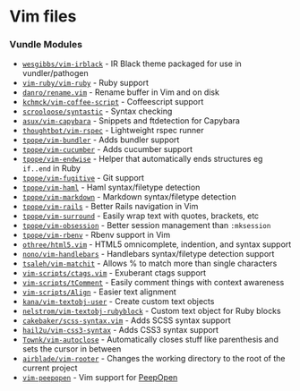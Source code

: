 # Vim files

### Vundle Modules

* [```wesgibbs/vim-irblack```](https://github.com/wesgibbs/vim-irblack) - IR Black theme packaged for use in vundler/pathogen
* [```vim-ruby/vim-ruby```](https://github.com/vim-ruby/vim-ruby) - Ruby support
* [```danro/rename.vim```](https://github.com/danro/rename.vim) - Rename buffer in Vim and on disk
* [```kchmck/vim-coffee-script```](https://github.com/kchmck/vim-coffee-script) - Coffeescript support
* [```scrooloose/syntastic```](https://github.com/scrooloose/syntastic) - Syntax checking
* [```asux/vim-capybara```](https://github.com/asux/vim-capybara) - Snippets and ftdetection for Capybara
* [```thoughtbot/vim-rspec```](https://github.com/thoughtbot/vim-rspec) - Lightweight rspec runner
* [```tpope/vim-bundler```](https://github.com/tpope/vim-bundler) - Adds bundler support
* [```tpope/vim-cucumber```](https://github.com/tpope/vim-cucumber) - Adds cucumber support
* [```tpope/vim-endwise```](https://github.com/tpope/vim-endwise) - Helper that automatically ends structures eg ```if..end``` in Ruby
* [```tpope/vim-fugitive```](https://github.com/tpope/vim-fugitive) - Git support
* [```tpope/vim-haml```](https://github.com/tpope/vim-haml) - Haml syntax/filetype detection
* [```tpope/vim-markdown```](https://github.com/tpope/vim-markdown) - Markdown syntax/filetype detection
* [```tpope/vim-rails```](https://github.com/tpope/vim-rails) - Better Rails navigation in Vim
* [```tpope/vim-surround```](https://github.com/tpope/vim-surround) - Easily wrap text with quotes, brackets, etc
* [```tpope/vim-obsession```](https://github.com/tpope/vim-obsession) - Better session management than ```:mksession```
* [```tpope/vim-rbenv```](https://github.com/tpope/vim-rbenv) - Rbenv support in Vim
* [```othree/html5.vim```](https://github.com/othree/html5.vim) - HTML5 omnicomplete, indention, and syntax support
* [```nono/vim-handlebars```](https://github.com/nono/vim-handlebars) - Handlebars syntax/filetype detection support
* [```tsaleh/vim-matchit```](https://github.com/tsaleh/vim-matchit) - Allows % to match more than single characters
* [```vim-scripts/ctags.vim```](https://github.com/vim-scripts/ctags.vim) - Exuberant ctags support
* [```vim-scripts/tComment```](https://github.com/vim-scripts/tComment) - Easily comment things with context awareness
* [```vim-scripts/Align```](https://github.com/vim-scripts/Align) - Easier text alignment
* [```kana/vim-textobj-user```](https://github.com/kana/vim-textobj-user) - Create custom text objects
* [```nelstrom/vim-textobj-rubyblock```](https://github.com/nelstrom/vim-textobj-rubyblock) - Custom text object for Ruby blocks
* [```cakebaker/scss-syntax.vim```](https://github.com/cakebaker/scss-syntax.vim) - Adds SCSS syntax support
* [```hail2u/vim-css3-syntax```](https://github.com/hail2u/vim-css3-syntax) - Adds CSS3 syntax support
* [```Townk/vim-autoclose```](https://github.com/Townk/vim-autoclose) - Automatically closes stuff like parenthesis and sets the cursor in between
* [```airblade/vim-rooter```](https://github.com/airblade/vim-rooter) - Changes the working directory to the root of the current project
* [```vim-peepopen```](https://github.com/vim-peepopen) - Vim support for [PeepOpen](https://peepcode.com/products/peepopen)
